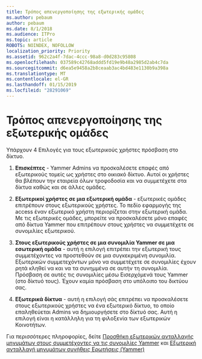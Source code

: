 ```yaml
---
title: Τρόπος απενεργοποίησης της εξωτερικής ομάδες
ms.author: pebaum
author: pebaum
ms.date: 8/1/2018
ms.audience: ITPro
ms.topic: article
ROBOTS: NOINDEX, NOFOLLOW
localization_priority: Priority
ms.assetid: 962c2a4f-7dac-4ccc-98a8-d0d283c95808
ms.openlocfilehash: 037589c42768addd5fd19e9b48a2985d2ab4c7da
ms.sourcegitcommit: d6ea5e9458a2b8ceaab3ac4bd483e1130b9a398a
ms.translationtype: MT
ms.contentlocale: el-GR
ms.lasthandoff: 01/15/2019
ms.locfileid: "28291069"
---
```

# <a name="how-to-disable-external-groups"></a>Τρόπος απενεργοποίησης της εξωτερικής ομάδες

Υπάρχουν 4 Επιλογές για τους εξωτερικούς χρήστες πρόσβαση στο δίκτυο.
  
1. **Επισκέπτες** - Yammer Admins να προσκαλέσετε επαφές από εξωτερικούς τομείς ως χρήστες στο οικιακό δίκτυο. Αυτοί οι χρήστες θα βλέπουν την εταιρεία όλων τροφοδοσία και να συμμετέχετε στα δίκτυα καθώς και σε άλλες ομάδες. 
    
2. **Εξωτερικοί χρήστες σε μια εξωτερική ομάδα** - εξωτερικές ομάδες επιτρέπουν στους εξωτερικούς χρήστες. Το πεδίο εφαρμογής της access έναν εξωτερικό χρήστη περιορίζεται στην εξωτερική ομάδα. Με τις εξωτερικές ομάδες, μπορείτε να προσκαλέσετε μόνο επαφές από δίκτυα Yammer που επιτρέπουν στους χρήστες να συμμετέχετε σε συνομιλίες εξωτερικού. 
    
3. **Στους εξωτερικούς χρήστες σε μια συνομιλία Yammer σε μια εσωτερική ομάδα** - αυτή η επιλογή επιτρέπει την εξωτερική τους συμμετέχοντες να προστεθούν σε μια συγκεκριμένη συνομιλία. Εξωτερικών συμμετεχόντων μόνο να συμμετέχετε σε συνομιλίες έχουν ρητά κληθεί να και να τα συνημμένα σε αυτήν τη συνομιλία. Πρόσβαση σε αυτές τις συνομιλίες μέσω Εισερχόμενά τους Yammer (στο δίκτυό τους). Έχουν καμία πρόσβαση στο υπόλοιπο του δικτύου σας. 
    
4. **Εξωτερικά δίκτυα** - αυτή η επιλογή σάς επιτρέπει να προσκαλέσετε στους εξωτερικούς χρήστες να ένα εξωτερικό δίκτυο, το οποίο επαληθεύεται Admins να δημιουργήσετε στο δίκτυό σας. Αυτή η επιλογή είναι η κατάλληλη για τη φιλοξενία των εξωτερικών Κοινοτήτων. 
    
Για περισσότερες πληροφορίες, δείτε [Προσθήκη εξωτερικών ανταλλαγής μηνυμάτων στους συμμετέχοντες να τις συνομιλίες Yammer](https://support.office.com/en-us/article/add-external-messaging-participants-to-your-yammer-conversations-423653bb-86b2-4eac-9d7e-dca121f7c16c?ui=en-US&amp;rs=en-US&amp;ad=US) και [Εξωτερική ανταλλαγή μηνυμάτων συνήθεις Ερωτήσεις (Yammer)](https://support.office.com/en-us/article/External-messaging-FAQ-Yammer-35b59d6c-bb1c-4541-bf19-9f67d2f2b199)
  

